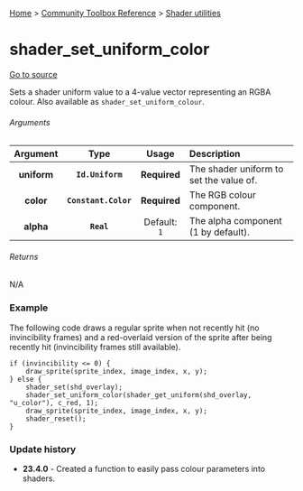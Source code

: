 [Home](/README.md) > [Community Toolbox Reference](/Docs/Reference/Reference.md) > [Shader utilities](/Docs/Reference/Groups/ShaderUtils.md)

# shader_set_uniform_color

[Go to source](/Community%20Toolbox/scripts/utils_CommunityToolboxShader/utils_CommunityToolboxShader.gml#L6)

Sets a shader uniform value to a 4-value vector representing an RGBA colour. Also available as `shader_set_uniform_colour`.

###### Arguments

| Argument | Type | Usage | Description |
|:---:|:---:|:---:|:---|
| **uniform** | **`Id.Uniform`** | **Required** | The shader uniform to set the value of. |
| **color** | **`Constant.Color`** | **Required** | The RGB colour component. |
| **alpha** | **`Real`** | Default: `1` | The alpha component (1 by default). |

###### Returns
N/A

### Example

The following code draws a regular sprite when not recently hit (no invincibility frames) and a red-overlaid version of the sprite after being recently hit (invincibility frames still available).

```gml
if (invincibility <= 0) {
    draw_sprite(sprite_index, image_index, x, y);
} else {
    shader_set(shd_overlay);
    shader_set_uniform_color(shader_get_uniform(shd_overlay, "u_color"), c_red, 1);
    draw_sprite(sprite_index, image_index, x, y);
    shader_reset();
}
```

### Update history

- **23.4.0** - Created a function to easily pass colour parameters into shaders.
